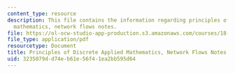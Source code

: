 ```yaml
---
content_type: resource
description: This file contains the information regarding principles of discrete applied
  mathematics, network flows notes.
file: https://ol-ocw-studio-app-production.s3.amazonaws.com/courses/18-310-principles-of-discrete-applied-mathematics-fall-2013/3235079dd74eb61e56f41ea2bb595d64_MIT18_310F13_Ch9.pdf
file_type: application/pdf
resourcetype: Document
title: Principles of Discrete Applied Mathematics, Network Flows Notes
uid: 3235079d-d74e-b61e-56f4-1ea2bb595d64
---
```

